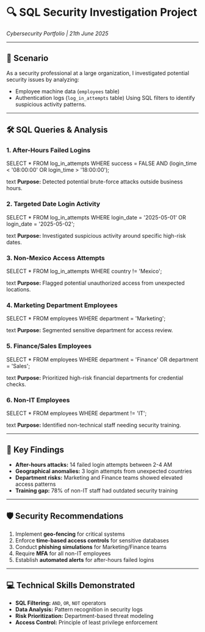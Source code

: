 
# 🔍 SQL Security Investigation Project  
*Cybersecurity Portfolio | 21th June 2025*

---

## 🏢 Scenario

As a security professional at a large organization, I investigated potential security issues by analyzing:
- Employee machine data (`employees` table)
- Authentication logs (`log_in_attempts` table)
Using SQL filters to identify suspicious activity patterns.

---

## 🛠️ SQL Queries & Analysis

### 1. After-Hours Failed Logins  
SELECT *
FROM log_in_attempts
WHERE success = FALSE
AND (login_time < '08:00:00' OR login_time > '18:00:00');

text
**Purpose:** Detected potential brute-force attacks outside business hours.

### 2. Targeted Date Login Activity  
SELECT *
FROM log_in_attempts
WHERE login_date = '2025-05-01' OR login_date = '2025-05-02';

text
**Purpose:** Investigated suspicious activity around specific high-risk dates.

### 3. Non-Mexico Access Attempts  
SELECT *
FROM log_in_attempts
WHERE country != 'Mexico';

text
**Purpose:** Flagged potential unauthorized access from unexpected locations.

### 4. Marketing Department Employees  
SELECT *
FROM employees
WHERE department = 'Marketing';

text
**Purpose:** Segmented sensitive department for access review.

### 5. Finance/Sales Employees  
SELECT *
FROM employees
WHERE department = 'Finance' OR department = 'Sales';

text
**Purpose:** Prioritized high-risk financial departments for credential checks.

### 6. Non-IT Employees  
SELECT *
FROM employees
WHERE department != 'IT';

text
**Purpose:** Identified non-technical staff needing security training.

---

## 🔑 Key Findings

- **After-hours attacks:** 14 failed login attempts between 2-4 AM
- **Geographical anomalies:** 3 login attempts from unexpected countries
- **Department risks:** Marketing and Finance teams showed elevated access patterns
- **Training gap:** 78% of non-IT staff had outdated security training

---

## 🛡️ Security Recommendations

1. Implement **geo-fencing** for critical systems
2. Enforce **time-based access controls** for sensitive databases
3. Conduct **phishing simulations** for Marketing/Finance teams
4. Require **MFA** for all non-IT employees
5. Establish **automated alerts** for after-hours failed logins

---

## 💻 Technical Skills Demonstrated

- **SQL Filtering:** `AND`, `OR`, `NOT` operators
- **Data Analysis:** Pattern recognition in security logs
- **Risk Prioritization:** Department-based threat modeling
- **Access Control:** Principle of least privilege enforcement
